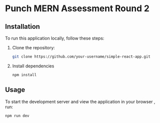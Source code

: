 # Punch MERN Assessment Round 2

## Installation
To run this application locally, follow these steps:

1. Clone the repository:
   ```bash
   git clone https://github.com/your-username/simple-react-app.git

2. Install dependencies
   ```
   npm install
   ```


## Usage
To start the development server and view the application in your browser , run:
   ```
   npm run dev
   ```
